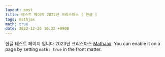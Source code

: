 ```yaml
---
layout: post
title: 테스트 페이지 2022년 크리스마스 [ 한글 ]
tags: mathjax
math: true
date: 2022-12-25 10:32 +0900
---
```

한글 테스트 페이지 입니다 2023년 크리스마스 [MathJax](https://www.mathjax.org/). You can enable it on a page by setting `math: true` in the front matter.


